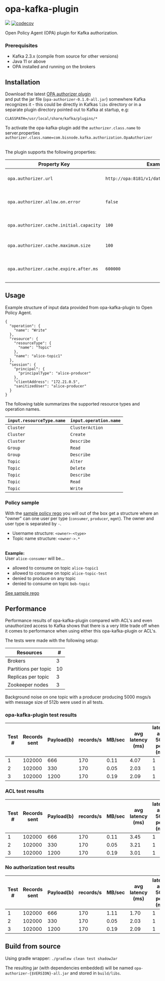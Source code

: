 # opa-kafka-plugin
![](https://github.com/Bisnode/opa-kafka-plugin/workflows/build/badge.svg)
[![codecov](https://codecov.io/gh/Bisnode/opa-kafka-plugin/branch/master/graph/badge.svg)](https://codecov.io/gh/Bisnode/opa-kafka-plugin)

Open Policy Agent (OPA) plugin for Kafka authorization.

### Prerequisites

* Kafka 2.3.x (compile from source for other versions)
* Java 11 or above
* OPA installed and running on the brokers

## Installation

Download the latest [OPA authorizer plugin](https://github.com/Bisnode/opa-kafka-plugin/releases/)  
and put the jar file (`opa-authorizer-0.1.0-all.jar`) somewhere Kafka recognizes it - this could be directly 
in Kafkas `libs` directory or in a separate plugin directory pointed out to Kafka at startup, e.g: 

`CLASSPATH=/usr/local/share/kafka/plugins/*`

To activate the opa-kafka-plugin add the `authorizer.class.name` to server.properties\
`authorizer.class.name=com.bisnode.kafka.authorization.OpaAuthorizer`

<br />
The plugin supports the following properties:

| Property Key | Example | Description |
| --- | --- | --- |
| `opa.authorizer.url` | `http://opa:8181/v1/data/kafka/authz/allow` | Name of the OPA policy to query. |
| `opa.authorizer.allow.on.error` | `false` | Fail-closed or fail-open if OPA call fails. |
| `opa.authorizer.cache.initial.capacity` | `100` | Initial decision cache size. |
| `opa.authorizer.cache.maximum.size` | `100` | Max decision cache size. |
| `opa.authorizer.cache.expire.after.ms` | `600000` | Decision cache expiry in milliseconds. |

## Usage

Example structure of input data provided from opa-kafka-plugin to Open Policy Agent.
```
{
  "operation": {
    "name": "Write"
  },
  "resource": {
    "resourceType": {
      "name": "Topic"
    },
    "name": "alice-topic1"
  },
  "session": {
    "principal": {
      "principalType": "alice-producer"
    },
    "clientAddress": "172.21.0.5",
    "sanitizedUser": "alice-producer"
  }
}
```

The following table summarizes the supported resource types and operation names.

| `input.resourceType.name` | `input.operation.name` |
| --- | --- |
| `Cluster` | `ClusterAction` |
| `Cluster` | `Create` |
| `Cluster` | `Describe` |
| `Group` | `Read` |
| `Group` | `Describe` |
| `Topic` | `Alter` |
| `Topic` | `Delete` |
| `Topic` | `Describe` |
| `Topic` | `Read` |
| `Topic` | `Write` |

### Policy sample

With the [sample policy rego](src/main/rego/README.md) you will out of the box get
a structure where an "owner" can one user per type (`consumer`, `producer`, `mgmt`). The owner and user type is separated by `-`.
* Username structure: `<owner>-<type>`
* Topic name structure: `<owner->.*`

\
<b>Example:</b> \
User `alice-consumer` will be...
* allowed to consume on topic `alice-topic1`
* allowed to consume on topic `alice-topic-test`
* denied to produce on any topic
* denied to consume on topic `bob-topic`

[See sample rego](src/main/rego/README.md)

## Performance
Performance results of opa-kafka-plugin compared with ACL's and even unauthorized
access to Kafka shows that there is a very little trade off when it comes to
performance when using either this opa-kafka-plugin or ACL's.

The tests were made with the following setup:

|Resources|#|
|---|---|
| Brokers | 3 |
| Partitions per topic | 10 |
| Replicas per topic | 3 |
| Zookeeper nodes | 3 |

Background noise on one topic with a producer producing 5000 msgs/s with message
size of 512b were used in all tests.

### opa-kafka-plugin test results

|Test #|Records sent|Payload(b)|records/s|MB/sec|avg latency (ms)|latency avg 50th perc (ms)|latency avg 95th perc (ms)|latency avg 99th perc (ms)|latency avg 99,99 perc (ms)|
|---|---|---|---|---|---|---|---|---|---|
|1|102000|666|170|0.11|4.07|1|2|18|748|
|2|102000|330|170|0.05|2.03|1|2|18|754|
|3|102000|1200|170|0.19|2.09|1|2|19|946|

### ACL test results

|Test #|Records sent|Payload(b)|records/s|MB/sec|avg latency (ms)|latency avg 50th perc (ms)|latency avg 95th perc (ms)|latency avg 99th perc (ms)|latency avg 99,99 perc (ms)|
|---|---|---|---|---|---|---|---|---|---|
|1|102000|666|170|0.11|3.45|1|4|21|604|
|2|102000|330|170|0.05|3.21|1|3|22|566|
|3|102000|1200|170|0.19|3.01|1|3|19|504|

### No authorization test results

|Test #|Records sent|Payload(b)|records/s|MB/sec|avg latency (ms)|latency avg 50th perc (ms)|latency avg 95th perc (ms)|latency avg 99th perc (ms)|latency avg 99,99 perc (ms)|
|---|---|---|---|---|---|---|---|---|---|
|1|102000|666|170| 1.11|1.70|1|2|19|128|
|2|102000|330|170| 0.05|2.03|1|2|18|298|
|3|102000|1200|170| 0.19|2.09|1|2|18|332|

## Build from source

Using gradle wrapper: `./gradlew clean test shadowJar`

The resulting jar (with dependencies embedded) will be named `opa-authorizer-{$VERSION}-all.jar` and stored in
`build/libs`.
